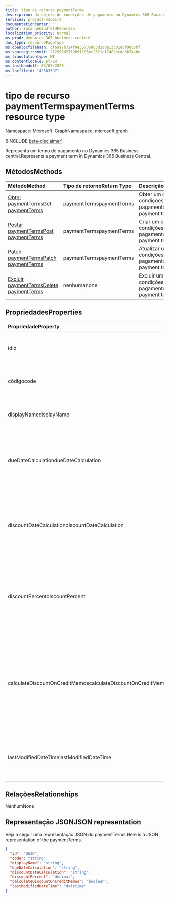 ```yaml
---
title: tipo de recurso paymentTerms
description: Um objeto de condições de pagamento no Dynamics 365 Business central.
services: project-madeira
documentationcenter: ''
author: SusanneWindfeldPedersen
localization_priority: Normal
ms.prod: dynamics-365-business-central
doc_type: resourcePageType
ms.openlocfilehash: cf6917b724f9e35735d63d1cda13c01d6f9003bf
ms.sourcegitcommit: 272996d2772b51105ec25f1cf7482ecda3b74ebe
ms.translationtype: MT
ms.contentlocale: pt-BR
ms.lasthandoff: 03/05/2020
ms.locfileid: "42503597"
---
```

# <a name="paymentterms-resource-type"></a><span data-ttu-id="55d06-103">tipo de recurso paymentTerms</span><span class="sxs-lookup"><span data-stu-id="55d06-103">paymentTerms resource type</span></span>

<span data-ttu-id="55d06-104">Namespace: Microsoft. Graph</span><span class="sxs-lookup"><span data-stu-id="55d06-104">Namespace: microsoft.graph</span></span>

[!INCLUDE [beta-disclaimer](../../includes/beta-disclaimer.md)]

<span data-ttu-id="55d06-105">Representa um termo de pagamento no Dynamics 365 Business central.</span><span class="sxs-lookup"><span data-stu-id="55d06-105">Represents a payment term in Dynamics 365 Business Central.</span></span>

## <a name="methods"></a><span data-ttu-id="55d06-106">Métodos</span><span class="sxs-lookup"><span data-stu-id="55d06-106">Methods</span></span>

| <span data-ttu-id="55d06-107">Método</span><span class="sxs-lookup"><span data-stu-id="55d06-107">Method</span></span>                                                      | <span data-ttu-id="55d06-108">Tipo de retorno</span><span class="sxs-lookup"><span data-stu-id="55d06-108">Return Type</span></span>|<span data-ttu-id="55d06-109">Descrição</span><span class="sxs-lookup"><span data-stu-id="55d06-109">Description</span></span>            |
|:------------------------------------------------------------|:-----------|:----------------------|
|[<span data-ttu-id="55d06-110">Obter paymentTerms</span><span class="sxs-lookup"><span data-stu-id="55d06-110">Get paymentTerms</span></span>](../api/dynamics-paymentterms-get.md)      |<span data-ttu-id="55d06-111">paymentTerms</span><span class="sxs-lookup"><span data-stu-id="55d06-111">paymentTerms</span></span>|<span data-ttu-id="55d06-112">Obter um objeto de condições de pagamento.</span><span class="sxs-lookup"><span data-stu-id="55d06-112">Get a payment terms object.</span></span>   |
|[<span data-ttu-id="55d06-113">Postar paymentTerms</span><span class="sxs-lookup"><span data-stu-id="55d06-113">Post paymentTerms</span></span>](../api/dynamics-create-paymentterms.md)  |<span data-ttu-id="55d06-114">paymentTerms</span><span class="sxs-lookup"><span data-stu-id="55d06-114">paymentTerms</span></span>|<span data-ttu-id="55d06-115">Criar um objeto de condições de pagamento.</span><span class="sxs-lookup"><span data-stu-id="55d06-115">Create a payment terms object.</span></span>|
|[<span data-ttu-id="55d06-116">Patch paymentTerms</span><span class="sxs-lookup"><span data-stu-id="55d06-116">Patch paymentTerms</span></span>](../api/dynamics-paymentterms-update.md) |<span data-ttu-id="55d06-117">paymentTerms</span><span class="sxs-lookup"><span data-stu-id="55d06-117">paymentTerms</span></span>|<span data-ttu-id="55d06-118">Atualizar um objeto de condições de pagamento.</span><span class="sxs-lookup"><span data-stu-id="55d06-118">Update a payment terms object.</span></span>|
|[<span data-ttu-id="55d06-119">Excluir paymentTerms</span><span class="sxs-lookup"><span data-stu-id="55d06-119">Delete paymentTerms</span></span>](../api/dynamics-paymentterms-delete.md)|<span data-ttu-id="55d06-120">nenhuma</span><span class="sxs-lookup"><span data-stu-id="55d06-120">none</span></span>        |<span data-ttu-id="55d06-121">Excluir um objeto de condições de pagamento.</span><span class="sxs-lookup"><span data-stu-id="55d06-121">Delete a payment terms object.</span></span>|

## <a name="properties"></a><span data-ttu-id="55d06-122">Propriedades</span><span class="sxs-lookup"><span data-stu-id="55d06-122">Properties</span></span>
| <span data-ttu-id="55d06-123">Propriedade</span><span class="sxs-lookup"><span data-stu-id="55d06-123">Property</span></span>                     | <span data-ttu-id="55d06-124">Tipo</span><span class="sxs-lookup"><span data-stu-id="55d06-124">Type</span></span>     |<span data-ttu-id="55d06-125">Descrição</span><span class="sxs-lookup"><span data-stu-id="55d06-125">Description</span></span>                                                |
|:-----------------------------|:-------|:----------------------------------------------------------|
|<span data-ttu-id="55d06-126">id</span><span class="sxs-lookup"><span data-stu-id="55d06-126">id</span></span>                            |<span data-ttu-id="55d06-127">GUID</span><span class="sxs-lookup"><span data-stu-id="55d06-127">GUID</span></span>    |<span data-ttu-id="55d06-128">A ID exclusiva do paymentTerms.</span><span class="sxs-lookup"><span data-stu-id="55d06-128">The unique ID of the paymentTerms.</span></span> <span data-ttu-id="55d06-129">Não editável.</span><span class="sxs-lookup"><span data-stu-id="55d06-129">Non-editable.</span></span>           |
|<span data-ttu-id="55d06-130">código</span><span class="sxs-lookup"><span data-stu-id="55d06-130">code</span></span>                          |<span data-ttu-id="55d06-131">cadeia de caracteres</span><span class="sxs-lookup"><span data-stu-id="55d06-131">string</span></span>  |<span data-ttu-id="55d06-132">Especifica o código da expressão de pagamento.</span><span class="sxs-lookup"><span data-stu-id="55d06-132">Specifies the payment term code.</span></span>                           |
|<span data-ttu-id="55d06-133">displayName</span><span class="sxs-lookup"><span data-stu-id="55d06-133">displayName</span></span>                   |<span data-ttu-id="55d06-134">string</span><span class="sxs-lookup"><span data-stu-id="55d06-134">string</span></span>  |<span data-ttu-id="55d06-135">Especifica o nome de exibição do termo de pagamento.</span><span class="sxs-lookup"><span data-stu-id="55d06-135">Specifies the payment term display name.</span></span>                   |
|<span data-ttu-id="55d06-136">dueDateCalculation</span><span class="sxs-lookup"><span data-stu-id="55d06-136">dueDateCalculation</span></span>            |<span data-ttu-id="55d06-137">string</span><span class="sxs-lookup"><span data-stu-id="55d06-137">string</span></span>  |<span data-ttu-id="55d06-138">Especifica a fórmula usada para calcular a data em que um pagamento deve ser feito.</span><span class="sxs-lookup"><span data-stu-id="55d06-138">Specifies the formula that is used to calculate the date that a payment must be made.</span></span>|
|<span data-ttu-id="55d06-139">discountDateCalculation</span><span class="sxs-lookup"><span data-stu-id="55d06-139">discountDateCalculation</span></span>       |<span data-ttu-id="55d06-140">string</span><span class="sxs-lookup"><span data-stu-id="55d06-140">string</span></span>  |<span data-ttu-id="55d06-141">Especifica a fórmula usada para calcular a data em que um pagamento deve ser feito para obter um desconto.</span><span class="sxs-lookup"><span data-stu-id="55d06-141">Specifies the formula that is used to calculate the date that a payment must be made in order to obtain a discount.</span></span>|
|<span data-ttu-id="55d06-142">discountPercent</span><span class="sxs-lookup"><span data-stu-id="55d06-142">discountPercent</span></span>               |<span data-ttu-id="55d06-143">dígitos</span><span class="sxs-lookup"><span data-stu-id="55d06-143">decimal</span></span> |<span data-ttu-id="55d06-144">Especifica a porcentagem de desconto aplicada ao pagamento antecipado de um valor de fatura.</span><span class="sxs-lookup"><span data-stu-id="55d06-144">Specifies the discount percentage that is applied for early payment of an invoice amount.</span></span>|
|<span data-ttu-id="55d06-145">calculateDiscountOnCreditMemos</span><span class="sxs-lookup"><span data-stu-id="55d06-145">calculateDiscountOnCreditMemos</span></span>|<span data-ttu-id="55d06-146">booliano</span><span class="sxs-lookup"><span data-stu-id="55d06-146">boolean</span></span> |<span data-ttu-id="55d06-147">Especifica se o desconto deve ser aplicado a memorandos de crédito.</span><span class="sxs-lookup"><span data-stu-id="55d06-147">Specifies if the discount should be applied to credit memos.</span></span> <span data-ttu-id="55d06-148">**True** indica que um desconto será fornecido, **false** indica que um desconto não será fornecido.</span><span class="sxs-lookup"><span data-stu-id="55d06-148">**True** indicates a discount will be given, **false** indicates a discount will not be given.</span></span>|
|<span data-ttu-id="55d06-149">lastModifiedDateTime</span><span class="sxs-lookup"><span data-stu-id="55d06-149">lastModifiedDateTime</span></span>          |<span data-ttu-id="55d06-150">datetime</span><span class="sxs-lookup"><span data-stu-id="55d06-150">datetime</span></span>|<span data-ttu-id="55d06-151">O último DateTime que o paymentTerms foi modificado.</span><span class="sxs-lookup"><span data-stu-id="55d06-151">The last datetime the paymentTerms was modified.</span></span> <span data-ttu-id="55d06-152">Somente leitura.</span><span class="sxs-lookup"><span data-stu-id="55d06-152">Read-Only.</span></span>|  


## <a name="relationships"></a><span data-ttu-id="55d06-153">Relações</span><span class="sxs-lookup"><span data-stu-id="55d06-153">Relationships</span></span>
<span data-ttu-id="55d06-154">Nenhum</span><span class="sxs-lookup"><span data-stu-id="55d06-154">None</span></span>

## <a name="json-representation"></a><span data-ttu-id="55d06-155">Representação JSON</span><span class="sxs-lookup"><span data-stu-id="55d06-155">JSON representation</span></span>

<span data-ttu-id="55d06-156">Veja a seguir uma representação JSON do paymentTerms.</span><span class="sxs-lookup"><span data-stu-id="55d06-156">Here is a JSON representation of the paymentTerms.</span></span>


```json
{
  "id": "GUID",
  "code": "string",
  "displayName": "string",
  "dueDateCalculation": "string",
  "discountDateCalculation": "string",
  "discountPercent": "decimal",
  "calculateDiscountOnCreditMemos": "boolean",
  "lastModifiedDateTime": "datetime"
}

```
